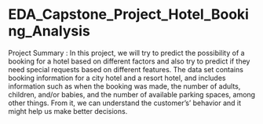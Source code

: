 # EDA_Capstone_Project_Hotel_Booking_Analysis
Project Summary : In this project, we will try to predict the possibility of a booking for a hotel based on different factors and also try to predict if they need special requests based on different features. The data set contains booking information for a city hotel and a resort hotel, and includes information such as when the booking was made, the number of adults, children, and/or babies, and the number of available parking spaces, among other things. From it, we can understand the customer’s’ behavior and it might help us make better decisions.
